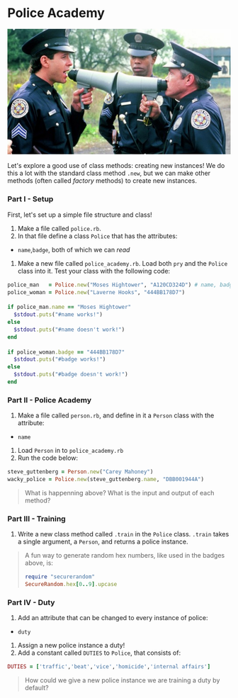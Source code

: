 # Police Academy

![Police yelling](img/police_yelling.jpg)

Let's explore a good use of class methods: creating new instances! We do this a
lot with the standard class method `.new`, but we can make other methods (often
called *factory* methods) to create new instances.

### Part I - Setup

First, let's set up a simple file structure and class!

1. Make a file called `police.rb`.
1. In that file define a class `Police` that has the attributes:
  - `name`,`badge`, both of which we can *read*
1. Make a new file called `police_academy.rb`. Load both `pry` and the `Police`
class into it. Test your class with the following code:

```ruby
police_man   = Police.new("Moses Hightower", "A120CD324D") # name, badge number
police_woman = Police.new("Laverne Hooks", "444BB178D7")

if police_man.name == "Moses Hightower"
  $stdout.puts("#name works!")
else
  $stdout.puts("#name doesn't work!")
end

if police_woman.badge == "444BB178D7"
  $stdout.puts("#badge works!")
else
  $stdout.puts("#badge doesn't work!")
end
```

### Part II - Police Academy

1. Make a file called `person.rb`, and define in it a `Person` class with the
attribute:
  - `name`
1. Load `Person` in to `police_academy.rb`
1. Run the code below:

```ruby
steve_guttenberg = Person.new("Carey Mahoney")
wacky_police = Police.new(steve_guttenberg.name, "DBB001944A")
```

> What is happenning above? What is the input and output of each method?

### Part III - Training

1. Write a new class method called `.train` in the `Police` class. `.train`
takes a single argument, a `Person`, and returns a police instance.

> A fun way to generate random hex numbers, like used in the badges above, is:
> ```ruby
> require "securerandom"
> SecureRandom.hex[0..9].upcase

### Part IV - Duty

1. Add an attribute that can be changed to every instance of police:
  - `duty`
1. Assign a new police instance a duty!
1. Add a constant called `DUTIES` to `Police`, that consists of:

```ruby
DUTIES = ['traffic','beat','vice','homicide','internal affairs']
```

> How could we give a new police instance we are training a duty by default?
